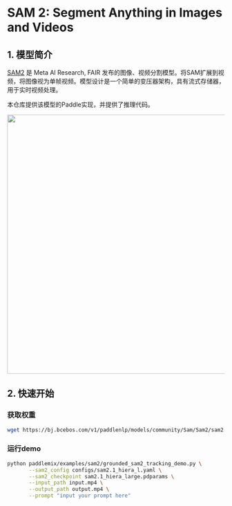 # SAM 2: Segment Anything in Images and Videos

## 1. 模型简介

[SAM2](https://ai.meta.com/sam2/) 是 Meta AI Research, FAIR 发布的图像、视频分割模型。将SAM扩展到视频，将图像视为单帧视频。模型设计是一个简单的变压器架构，具有流式存储器，用于实时视频处理。


本仓库提供该模型的Paddle实现，并提供了推理代码。

<p align="center">
  <img src="https://github.com/user-attachments/assets/62626ba4-d81f-4c09-bc79-dc8310eddd5d" align="middle" width = "600" />
</p>


## 2. 快速开始

### 获取权重

```bash
wget https://bj.bcebos.com/v1/paddlenlp/models/community/Sam/Sam2/sam2.1_hiera_large.pdparams
```

### 运行demo

```bash
python paddlemix/examples/sam2/grounded_sam2_tracking_demo.py \
       --sam2_config configs/sam2.1_hiera_l.yaml \
       --sam2_checkpoint sam2.1_hiera_large.pdparams \
       --input_path input.mp4 \
       --output_path output.mp4 \
       --prompt "input your prompt here"
```
